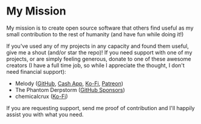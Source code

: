 # My Mission

My mission is to create open source software that others find useful as my small contribution to the rest of humanity (and have fun while doing it!)

If you've used any of my projects in any capacity and found them useful, give me a shout (and/or star the repo)! If you need support with one of my projects, or are simply feeling generous, donate to one of these awesome creators (I have a full time job, so while I appreciate the thought, I don't need financial support):

- Melody ([GitHub](https://github.com/pixelyunicorn), [Cash App](https://cash.app/$pixely), [Ko-Fi](https://ko-fi.com/pixely), [Patreon](https://patreon.com/madebymelody))
- The Phantom Derpstorm ([GitHub Sponsors](https://github.com/sponsors/ThePhD))
- chemicalcrux ([Ko-Fi](https://ko-fi.com/chemicalcrux))

If you are requesting support, send me proof of contribution and I'll happily assist you with what you need.
